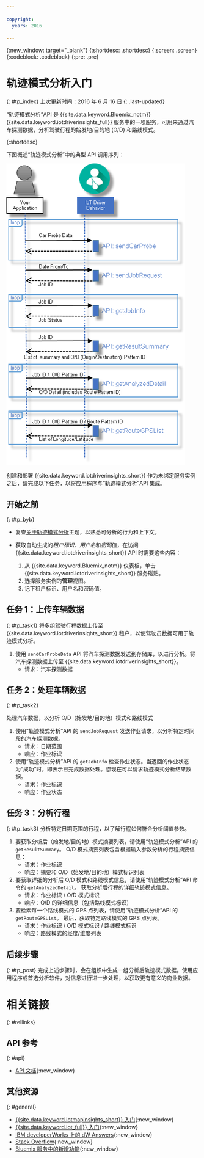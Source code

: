```yaml
---

copyright:
  years: 2016

---
```


{:new_window: target="_blank"}
{:shortdesc: .shortdesc}
{:screen: .screen}
{:codeblock: .codeblock}
{:pre: .pre}

# 轨迹模式分析入门
{: #tp_index}
上次更新时间：2016 年 6 月 16 日
{: .last-updated}

“轨迹模式分析”API 是 {{site.data.keyword.Bluemix_notm}} {{site.data.keyword.iotdriverinsights_full}} 服务中的一项服务，可用来通过汽车探测数据，分析驾驶行程的始发地/目的地 (O/D) 和路线模式。

{:shortdesc}

下图概述“轨迹模式分析”中的典型 API 调用序列：

![典型分析顺序](images/tp_sequence_diagram.png "典型分析顺序")

创建和部署 {{site.data.keyword.iotdriverinsights_short}} 作为未绑定服务实例之后，请完成以下任务，以将应用程序与“轨迹模式分析”API 集成。

## 开始之前
{: #tp_byb}
- 复查[关于轨迹模式分析](tp_iotdriverinsights_overview.html)主题，以熟悉可分析的行为和上下文。
- 获取自动生成的*租户标识*、*用户名*和*密码*值，在访问 {{site.data.keyword.iotdriverinsights_short}} API 时需要这些内容：

  1. 从 {{site.data.keyword.Bluemix_notm}} 仪表板，单击 {{site.data.keyword.iotdriverinsights_short}} 服务磁贴。
  2. 选择服务实例的**管理**视图。
  3. 记下租户标识、用户名和密码值。

## 任务 1：上传车辆数据
{: #tp_task1}
将多组驾驶行程数据上传至 {{site.data.keyword.iotdriverinsights_short}} 租户，以使驾驶员数据可用于轨迹模式分析。

1. 使用 `sendCarProbeData` API 将汽车探测数据发送到存储库，以进行分析。将汽车探测数据上传至 {{site.data.keyword.iotdriverinsights_short}}。
   - 请求：汽车探测数据

## 任务 2：处理车辆数据
{: #tp_task2}

处理汽车数据，以分析 O/D（始发地/目的地）模式和路线模式

1. 使用“轨迹模式分析”API 的 `sendJobRequest` 发送作业请求，以分析特定时间段的汽车探测数据。
   - 请求：日期范围
   - 响应：作业标识
2. 使用“轨迹模式分析”API 的 `getJobInfo` 检查作业状态。当返回的作业状态为“成功”时，即表示已完成数据处理。您现在可以请求轨迹模式分析结果数据。
   - 请求：作业标识
   - 响应：作业状态

## 任务 3：分析行程
{: #tp_task3}
分析特定日期范围的行程，以了解行程如何符合分析阈值参数。

1. 要获取分析后（始发地/目的地）模式摘要列表，请使用“轨迹模式分析”API 的 `getResultSummary`。
O/D 模式摘要列表包含根据输入参数分析的行程摘要信息：
   - 请求：作业标识
   - 响应：摘要和 O/D（始发地/目的地）模式标识列表
2. 要获取详细的分析后 O/D 模式和路线模式信息，请使用“轨迹模式分析”API 命令的 `getAnalyzedDetail`。
获取分析后行程的详细轨迹模式信息。
   - 请求：作业标识 / O/D 模式标识
   - 响应：O/D 的详细信息（包括路线模式标识）
3. 要检索每一个路线模式的 GPS 点列表，请使用“轨迹模式分析”API 的 `getRouteGPSList`。
最后，获取特定路线模式的 GPS 点列表。
   - 请求：作业标识 / O/D 模式标识 / 路线模式标识
   - 响应：路线模式的经度/维度列表

## 后续步骤
{: #tp_post}
完成上述步骤时，会在组织中生成一组分析后轨迹模式数据。使用应用程序或首选分析软件，对信息进行进一步处理，以获取更有意义的商业数据。

# 相关链接
{: #rellinks}

## API 参考
{: #api}

* [API 文档](http://ibm.biz/IoTDriverBehavior_APIdoc){:new_window}

## 其他资源
{: #general}

* [{{site.data.keyword.iotmapinsights_short}} 入门](../IotMapInsights/index.html){:new_window}
* [{{site.data.keyword.iot_full}} 入门](https://www.ng.bluemix.net/docs/services/IoT/index.html){:new_window}
* [IBM developerWorks 上的 dW Answers](https://developer.ibm.com/answers/topics/iot-driver-behavior){:new_window}
* [Stack Overflow](http://stackoverflow.com/questions/tagged/iot-driver-behavior){:new_window}
* [Bluemix 服务中的新增功能](http://www.ng.bluemix.net/docs/whatsnew/index.html#services_category){:new_window}
